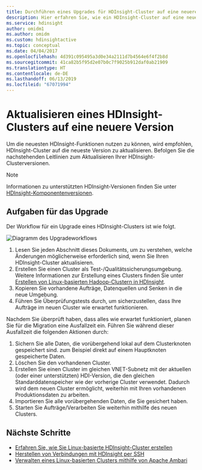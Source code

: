 ```yaml
---
title: Durchführen eines Upgrades für HDInsight-Cluster auf eine neuere Version – Azure
description: Hier erfahren Sie, wie ein HDInsight-Cluster auf eine neuere Version aktualisiert wird.
ms.service: hdinsight
author: omidm1
ms.author: omidm
ms.custom: hdinsightactive
ms.topic: conceptual
ms.date: 04/04/2017
ms.openlocfilehash: 4d391c095495a3d0e34a2111d7b4564e6f4f2b8d
ms.sourcegitcommit: 41ca82b5f95d2e07b0c7f9025b912daf0ab21909
ms.translationtype: HT
ms.contentlocale: de-DE
ms.lasthandoff: 06/13/2019
ms.locfileid: "67071994"
---
```

# <a name="upgrade-hdinsight-cluster-to-a-newer-version"></a>Aktualisieren eines HDInsight-Clusters auf eine neuere Version
Um die neuesten HDInsight-Funktionen nutzen zu können, wird empfohlen, HDInsight-Cluster auf die neueste Version zu aktualisieren. Befolgen Sie die nachstehenden Leitlinien zum Aktualisieren Ihrer HDInsight-Clusterversionen.

> [!NOTE]  
> Informationen zu unterstützten HDInsight-Versionen finden Sie unter [HDInsight-Komponentenversionen](hdinsight-component-versioning.md#supported-hdinsight-versions).

## <a name="upgrade-tasks"></a>Aufgaben für das Upgrade
Der Workflow für ein Upgrade eines HDInsight-Clusters ist wie folgt.

![Diagramm des Upgradeworkflows](./media/hdinsight-upgrade-cluster/upgrade-workflow.png)

1. Lesen Sie jeden Abschnitt dieses Dokuments, um zu verstehen, welche Änderungen möglicherweise erforderlich sind, wenn Sie Ihren HDInsight-Cluster aktualisieren.
2. Erstellen Sie einen Cluster als Test-/Qualitätssicherungsumgebung. Weitere Informationen zur Erstellung eines Clusters finden Sie unter [Erstellen von Linux-basierten Hadoop-Clustern in HDInsight](hdinsight-hadoop-provision-linux-clusters.md).
3. Kopieren Sie vorhandene Aufträge, Datenquellen und Senken in die neue Umgebung.
4. Führen Sie Überprüfungstests durch, um sicherzustellen, dass Ihre Aufträge im neuen Cluster wie erwartet funktionieren.

Nachdem Sie überprüft haben, dass alles wie erwartet funktioniert, planen Sie für die Migration eine Ausfallzeit ein. Führen Sie während dieser Ausfallzeit die folgenden Aktionen durch:

1.  Sichern Sie alle Daten, die vorübergehend lokal auf dem Clusterknoten gespeichert sind. zum Beispiel direkt auf einem Hauptknoten gespeicherte Daten.
2.  Löschen Sie den vorhandenen Cluster.
3.  Erstellen Sie einen Cluster im gleichen VNET-Subnetz mit der aktuellen (oder einer unterstützten) HDI-Version, die den gleichen Standarddatenspeicher wie der vorherige Cluster verwendet. Dadurch wird dem neuen Cluster ermöglicht, weiterhin mit Ihren vorhandenen Produktionsdaten zu arbeiten.
4.  Importieren Sie alle vorübergehenden Daten, die Sie gesichert haben.
5.  Starten Sie Aufträge/Verarbeiten Sie weiterhin mithilfe des neuen Clusters.

## <a name="next-steps"></a>Nächste Schritte
* [Erfahren Sie, wie Sie Linux-basierte HDInsight-Cluster erstellen](hdinsight-hadoop-provision-linux-clusters.md)
* [Herstellen von Verbindungen mit HDInsight per SSH](hdinsight-hadoop-linux-use-ssh-unix.md)
* [Verwalten eines Linux-basierten Clusters mithilfe von Apache Ambari](hdinsight-hadoop-manage-ambari.md)

